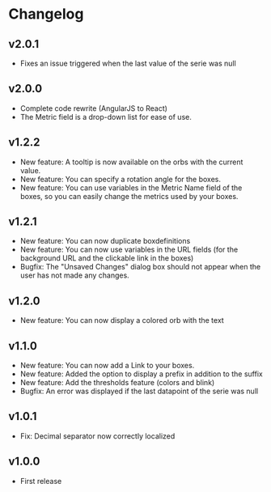 # Changelog

## v2.0.1

- Fixes an issue triggered when the last value of the serie was null

## v2.0.0

- Complete code rewrite (AngularJS to React)
- The Metric field is a drop-down list for ease of use.

## v1.2.2

- New feature: A tooltip is now available on the orbs with the current value.
- New feature: You can specify a rotation angle for the boxes.
- New feature: You can use variables in the Metric Name field of the boxes, so you can easily change the metrics used by your boxes.

## v1.2.1

- New feature: You can now duplicate boxdefinitions
- New feature: You can now use variables in the URL fields (for the background URL and the clickable link in the boxes)
- Bugfix: The "Unsaved Changes" dialog box should not appear when the user has not made any changes.

## v1.2.0

- New feature: You can now display a colored orb with the text

## v1.1.0

- New feature: You can now add a Link to your boxes.
- New feature: Added the option to display a prefix in addition to the suffix
- New feature: Add the thresholds feature (colors and blink)
- Bugfix: An error was displayed if the last datapoint of the serie was null

## v1.0.1

- Fix: Decimal separator now correctly localized

## v1.0.0

- First release




